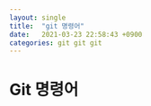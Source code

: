 ```yaml
---
layout: single
title:  "git 명령어"
date:   2021-03-23 22:58:43 +0900
categories: git git git
---
```


# Git 명령어


